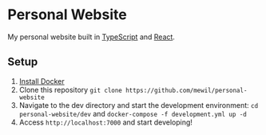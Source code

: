# Personal Website

My personal website built in [TypeScript](https://www.typescriptlang.org/) and [React](https://reactjs.org/).

## Setup

1. [Install Docker](https://docs.docker.com/install/)
2. Clone this repository `git clone https://github.com/mewil/personal-website`
3. Navigate to the dev directory and start the development environment: `cd personal-website/dev` and `docker-compose -f development.yml up -d`
4. Access `http://localhost:7000` and start developing!

